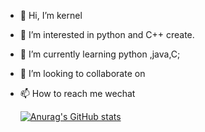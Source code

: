- 👋 Hi, I’m kernel
- 👀 I’m interested in python and C++ create.
- 🌱 I’m currently learning python ,java,C;
- 💞️ I’m looking to collaborate on 
- 📫 How to reach me wechat

  [![Anurag's GitHub stats](https://github-readme-stats.vercel.app/api?username=Bob0817912)](https://github.com/anuraghazra/github-readme-stats)

<!---
Bob0817912/Bob0817912 is a ✨ special ✨ repository because its `README.md` (this file) appears on your GitHub profile.
You can click the Preview link to take a look at your changes.
--->
